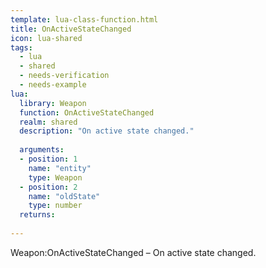 ```yaml
---
template: lua-class-function.html
title: OnActiveStateChanged
icon: lua-shared
tags:
  - lua
  - shared
  - needs-verification
  - needs-example
lua:
  library: Weapon
  function: OnActiveStateChanged
  realm: shared
  description: "On active state changed."
  
  arguments:
  - position: 1
    name: "entity"
    type: Weapon
  - position: 2
    name: "oldState"
    type: number
  returns:
    
---
```


<div class="lua__search__keywords">
Weapon:OnActiveStateChanged &#x2013; On active state changed.
</div>
